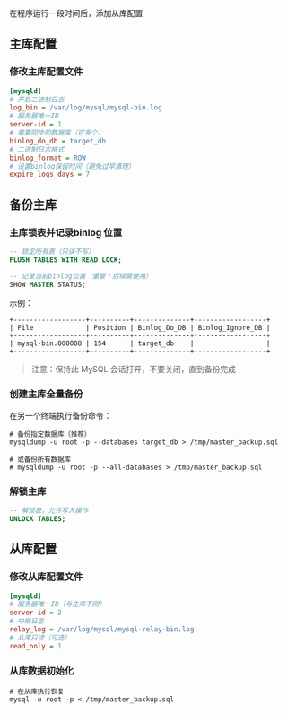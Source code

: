 

在程序运行一段时间后，添加从库配置



## 主库配置

### 修改主库配置文件

```ini
[mysqld]
# 开启二进制日志
log_bin = /var/log/mysql/mysql-bin.log
# 服务器唯一ID
server-id = 1
# 需要同步的数据库（可多个）
binlog_do_db = target_db
# 二进制日志格式
binlog_format = ROW
# 设置binlog保留时间（避免过早清理）
expire_logs_days = 7
```



## 备份主库

### 主库锁表并记录binlog 位置

```sql
-- 锁定所有表（只读不写）
FLUSH TABLES WITH READ LOCK;

-- 记录当前binlog位置（重要！后续需使用）
SHOW MASTER STATUS;
```

示例：

```plaintext
+------------------+----------+--------------+------------------+
| File             | Position | Binlog_Do_DB | Binlog_Ignore_DB |
+------------------+----------+--------------+------------------+
| mysql-bin.000008 | 154      | target_db    |                  |
+------------------+----------+--------------+------------------+
```

> 注意：保持此 MySQL 会话打开，不要关闭，直到备份完成



### 创建主库全量备份

在另一个终端执行备份命令：

```shell
# 备份指定数据库（推荐）
mysqldump -u root -p --databases target_db > /tmp/master_backup.sql

# 或备份所有数据库
# mysqldump -u root -p --all-databases > /tmp/master_backup.sql
```

### 解锁主库

```sql
-- 解锁表，允许写入操作
UNLOCK TABLES;
```

## 从库配置

### 修改从库配置文件

```ini
[mysqld]
# 服务器唯一ID（与主库不同）
server-id = 2
# 中继日志
relay_log = /var/log/mysql/mysql-relay-bin.log
# 从库只读（可选）
read_only = 1
```

### 从库数据初始化

```shell
# 在从库执行恢复
mysql -u root -p < /tmp/master_backup.sql
```

